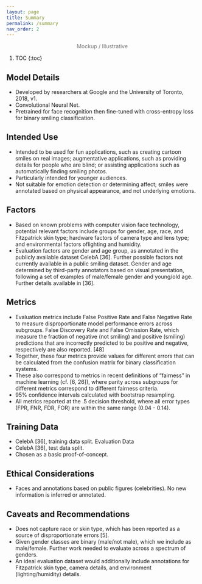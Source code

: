 ```yaml
---
layout: page
title: Summary
permalink: /summary
nav_order: 2
---
```


<center><p class="label label-red" style="opacity: 0.6;">Mockup / Illustrative</p></center>

1. TOC
{:toc}


## Model Details

 - Developed by researchers at Google and the University of Toronto, 2018, v1.
 - Convolutional Neural Net.
 - Pretrained for face recognition then fine-tuned with cross-entropy loss for binary smiling classification.

## Intended Use

 - Intended to be used for fun applications, such as creating cartoon smiles on real images; augmentative applications, such as providing details for people who are blind; or assisting applications such as automatically finding smiling photos.
 - Particularly intended for younger audiences.
 - Not suitable for emotion detection or determining affect; smiles were annotated
based on physical appearance, and not underlying emotions.

## Factors

 - Based on known problems with computer vision face technology, potential relevant factors include groups for gender, age, race, and Fitzpatrick skin type; hardware factors of camera type and lens type; and environmental factors oflighting and humidity.
 - Evaluation factors are gender and age group, as annotated in the publicly available
dataset CelebA [36]. Further possible factors not currently available in a public smiling dataset. Gender and age determined by third-party annotators based
on visual presentation, following a set of examples of male/female gender and
young/old age. Further details available in [36].

## Metrics

 - Evaluation metrics include False Positive Rate and False Negative Rate to
measure disproportionate model performance errors across subgroups. False
Discovery Rate and False Omission Rate, which measure the fraction of negative (not smiling) and positive (smiling) predictions that are incorrectly predicted
to be positive and negative, respectively are also reported. [48]
 - Together, these four metrics provide values for different errors that can be calculated from the confusion matrix for binary classification systems.
 - These also correspond to metrics in recent definitions of “fairness” in machine learning (cf. [6, 26]), where parity across subgroups for different metrics correspond to different fairness criteria.
 - 95% confidence intervals calculated with bootstrap resampling.
 - All metrics reported at the .5 decision threshold, where all error types (FPR, FNR, FDR, FOR) are within the same range (0.04 - 0.14).

## Training Data

 - CelebA [36], training data split.
Evaluation Data
 - CelebA [36], test data split.
 - Chosen as a basic proof-of-concept.

## Ethical Considerations

 - Faces and annotations based on public figures (celebrities). No new information
is inferred or annotated.

## Caveats and Recommendations

 - Does not capture race or skin type, which has been reported as a source of disproportionate errors [5].
 - Given gender classes are binary (male/not male), which we include as male/female. Further work needed to evaluate across a spectrum of genders.
 - An ideal evaluation dataset would additionally include annotations for Fitzpatrick skin type, camera details, and environment (lighting/humidity) details.